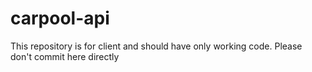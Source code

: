 # carpool-api
This repository is for client and should have only working code. Please don't commit here directly
